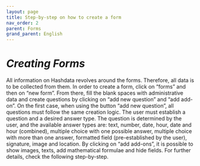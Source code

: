 ```yaml
---
layout: page
title: Step-by-step on how to create a form
nav_order: 2
parent: Forms
grand_parent: English
---
```

# <i> Creating Forms </i> <br>
All information on Hashdata revolves around the forms. Therefore, all data is to be collected from them. In order to create a form, click on “forms” and then on “new form”.  From there, fill the blank spaces with administrative data and create questions by clicking on “add new question” and “add add-on”. On the first case, when using the button “add new question”, all questions must follow the same creation logic. The user must establish a question and a desired answer type. The question is determined by the user, and the available answer types are: text, number, date, hour, date and hour (combined), multiple choice with one possible answer, multiple choice with more than one answer, formatted field (pre-established by the user), signature, image and location. By clicking on “add add-ons”, it is possible to show images, texts, add mathematical formulae and hide fields. For further details, check the following step-by-step. 
